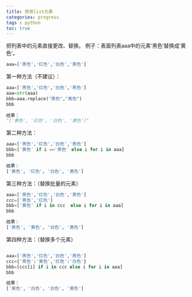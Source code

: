 ```yaml
---
title: 修改list元素
categories: progress
tags : python
toc: true
---
```

把列表中的元素直接更改、替换。
例子：表面列表aaa中的元素‘黑色’替换成‘黄色’。
```python
aaa=['黑色','红色','白色','黑色']
```
第一种方法（不建议）：

```python
aaa=['黑色','红色','白色','黑色']
aaa=str(aaa)
bbb=aaa.replace("黑色","黄色")
bbb
 
结果：
"['黄色', '红色', '白色', '黄色']"
```

第二种方法：

```python
aaa=['黑色','红色','白色','黑色']
bbb=['黄色' if i =='黑色' else i for i in aaa]
bbb

结果：
['黄色', '红色', '白色', '黄色']
```


第三种方法：（替换批量的元素）

```python
aaa=['黑色','红色','白色','黑色']
ccc=['黑色','红色']
bbb=['黄色' if i in ccc  else i for i in aaa]
bbb

结果：
['黄色', '黄色', '白色', '黄色']
```
第四种方法：（替换多个元素）
```python

aaa=['黑色','红色','白色','黑色']
ccc={'黑色':'黄色','红色':'白色'}
bbb=[ccc[i] if i in ccc else i for i in aaa]
bbb

结果：
['黄色', '白色', '白色', '黄色']
```


